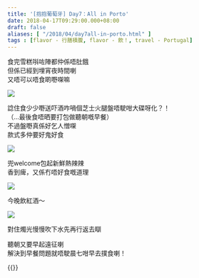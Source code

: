 ```yaml
---
title: '[抱抱葡萄牙] Day7：All in Porto'
date: 2018-04-17T09:29:00.000+08:00
draft: false
aliases: [ "/2018/04/day7all-in-porto.html" ]
tags : [flavor - 行膳積腹, flavor - 飲！, travel - Portugal]
---
```


食完雪糕唞咗陣都仲係唔肚餓  
但係已經到埋宵夜時間喇  
又唔可以唔食啲嘢㗎嘛  

![](/images/portugal7j.jpg)

諗住食少少嘢送吓酒咋喎個芝士火腿盤唔駛咁大碟呀化？！  
（...最後食唔晒要打包做聽朝嘅早餐）  
不過盤嘢真係好乞人憎㗎  
款式多仲要好鬼好食  

![](/images/portugal7j1.jpg)

兜welcome包起新鮮熱辣辣  
香到痺，又係冇唔好食嘅道理  

![](/images/portugal7j2.jpg)

今晚飲紅酒～  

![](/images/portugal7j3.jpg)

對住燭光慢慢吹下水先再行返去瞓  
  
聽朝又要早起遠征喇  
解決到早餐問題就唔駛晨七咁早去撲食喇！  
  
  

{{<portugal>}}  
